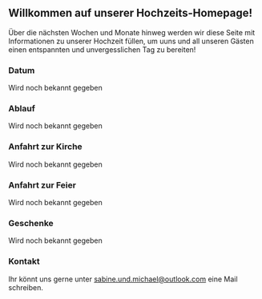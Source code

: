 ## Willkommen auf unserer Hochzeits-Homepage!

Über die nächsten Wochen und Monate hinweg werden wir diese Seite mit Informationen zu unserer Hochzeit füllen, um uuns und all unseren Gästen einen entspannten und unvergesslichen Tag zu bereiten!

### Datum
Wird noch bekannt gegeben

### Ablauf
Wird noch bekannt gegeben

### Anfahrt zur Kirche
Wird noch bekannt gegeben

### Anfahrt zur Feier
Wird noch bekannt gegeben

### Geschenke
Wird noch bekannt gegeben

### Kontakt
Ihr könnt uns gerne unter sabine.und.michael@outlook.com eine Mail schreiben.
